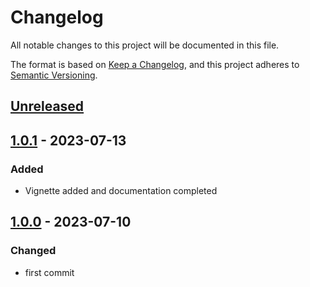 # Changelog

All notable changes to this project will be documented in this file.

The format is based on [Keep a Changelog](https://keepachangelog.com/en/1.1.0/), and this project adheres
to [Semantic Versioning](https://semver.org/spec/v2.0.0.html).


## [Unreleased]


## [1.0.1] - 2023-07-13

### Added

* Vignette added and documentation completed


## [1.0.0] - 2023-07-10

### Changed

* first commit


[Unreleased]: https://github.com/clemasso/nbbSTSestimate/compare/v1.0.1...HEAD
[1.0.1]: https://github.com/clemasso/nbbSTSestimate/compare/v1.0.0...v1.0.1
[1.0.0]: https://github.com/clemasso/nbbSTSestimate/releases/tag/v1.0.0
